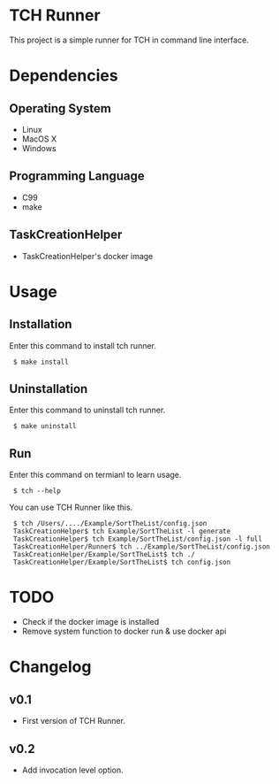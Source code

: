 # TCH Runner

This project is a simple runner for TCH in command line interface.

# Dependencies

## Operating System

* Linux
* MacOS X
* Windows

## Programming Language

* C99
* make

## TaskCreationHelper

* TaskCreationHelper's docker image

# Usage

## Installation

Enter this command to install tch runner.

~~~shell
 $ make install
~~~

## Uninstallation

Enter this command to uninstall tch runner.

~~~shell
 $ make uninstall
~~~

## Run

Enter this command on termianl to learn usage.

~~~shell
 $ tch --help
~~~

You can use TCH Runner like this.

~~~shell
 $ tch /Users/..../Example/SortTheList/config.json
 TaskCreationHelper$ tch Example/SortTheList -l generate
 TaskCreationHelper$ tch Example/SortTheList/config.json -l full
 TaskCreationHelper/Runner$ tch ../Example/SortTheList/config.json
 TaskCreationHelper/Example/SortTheList$ tch ./ 
 TaskCreationHelper/Example/SortTheList$ tch config.json
~~~

# TODO

* Check if the docker image is installed
* Remove system function to docker run & use docker api

# Changelog

## v0.1

* First version of TCH Runner.

## v0.2

* Add invocation level option.